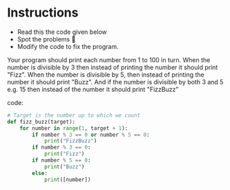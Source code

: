 # Instructions

- Read this the code given below
- Spot the problems 🐞
- Modify the code to fix the program.

Your program should print each number from 1 to 100 in turn.
When the number is divisible by 3 then instead of printing the number it should print "Fizz".
When the number is divisible by 5, then instead of printing the number it should print "Buzz".
And if the number is divisible by both 3 and 5 e.g. 15 then instead of the number it should print "FizzBuzz"

code:
```python
# Target is the number up to which we count
def fizz_buzz(target):
    for number in range(1, target + 1):
        if number % 3 == 0 or number % 5 == 0:
            print("FizzBuzz")
        if number % 3 == 0:
            print("Fizz")
        if number % 5 == 0:
            print("Buzz")
        else:
            print([number])
